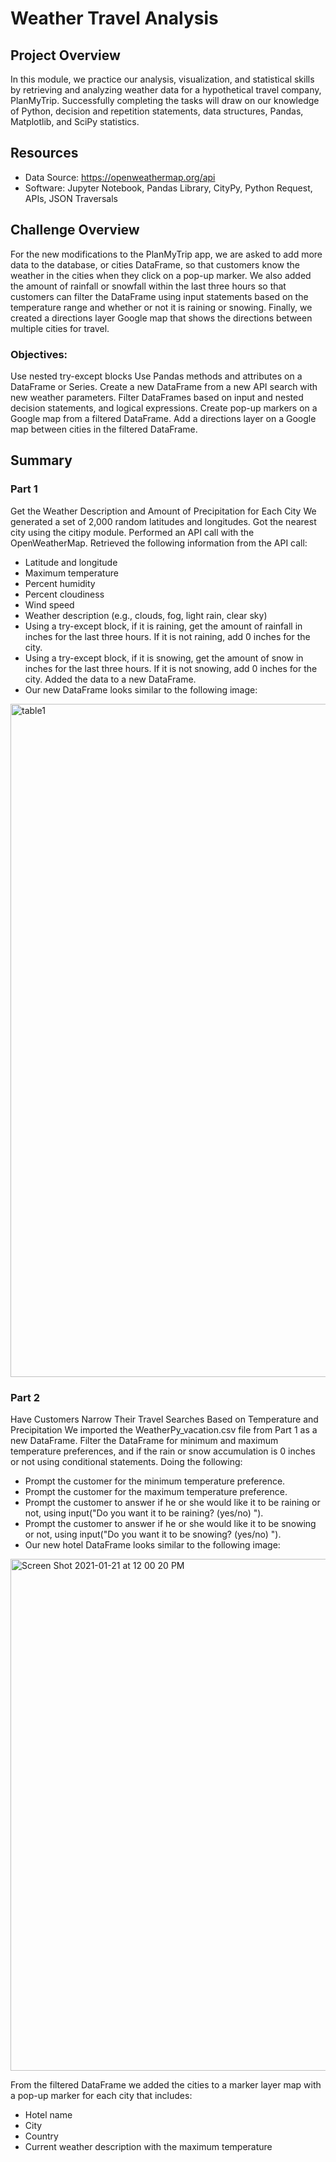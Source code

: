 # Weather Travel Analysis

## Project Overview

In this module, we practice our analysis, visualization, and statistical skills by retrieving and analyzing weather data for a hypothetical travel company, PlanMyTrip. Successfully completing the tasks will draw on our knowledge of Python, decision and repetition statements, data structures, Pandas, Matplotlib, and SciPy statistics.

## Resources
- Data Source: https://openweathermap.org/api
- Software: Jupyter Notebook, Pandas Library, CityPy, Python Request, APIs, JSON Traversals

## Challenge Overview
For the new modifications to the PlanMyTrip app, we are asked to add more data to the database, or cities DataFrame, so that customers know the weather in the cities when they click on a pop-up marker. We also added the amount of rainfall or snowfall within the last three hours so that customers can filter the DataFrame using input statements based on the temperature range and whether or not it is raining or snowing. Finally, we created a directions layer Google map that shows the directions between multiple cities for travel.

### Objectives:
Use nested try-except blocks
Use Pandas methods and attributes on a DataFrame or Series.
Create a new DataFrame from a new API search with new weather parameters.
Filter DataFrames based on input and nested decision statements, and logical expressions.
Create pop-up markers on a Google map from a filtered DataFrame.
Add a directions layer on a Google map between cities in the filtered DataFrame.

## Summary

### Part 1

Get the Weather Description and Amount of Precipitation for Each City
We generated a set of 2,000 random latitudes and longitudes.
Got the nearest city using the citipy module.
Performed an API call with the OpenWeatherMap.
Retrieved the following information from the API call:

- Latitude and longitude
- Maximum temperature
- Percent humidity
- Percent cloudiness
- Wind speed
- Weather description (e.g., clouds, fog, light rain, clear sky)
- Using a try-except block, if it is raining, get the amount of rainfall in inches for the last three hours. If it is not raining, add 0 inches for the city.
- Using a try-except block, if it is snowing, get the amount of snow in inches for the last three hours. If it is not snowing, add 0 inches for the city. Added the data to a new DataFrame.
- Our new DataFrame looks similar to the following image:

<img width="1077" alt="table1" src="https://user-images.githubusercontent.com/60243906/105417696-1353e800-5be0-11eb-95dc-3ccff26f1762.png">

### Part 2

Have Customers Narrow Their Travel Searches Based on Temperature and Precipitation
We imported the WeatherPy_vacation.csv file from Part 1 as a new DataFrame. Filter the DataFrame for minimum and maximum temperature preferences, and if the rain or snow accumulation is 0 inches or not using conditional statements. Doing the following:

- Prompt the customer for the minimum temperature preference.
- Prompt the customer for the maximum temperature preference.
- Prompt the customer to answer if he or she would like it to be raining or not, using input("Do you want it to be raining? (yes/no) ").
- Prompt the customer to answer if he or she would like it to be snowing or not, using input("Do you want it to be snowing? (yes/no) ").
- Our new hotel DataFrame looks similar to the following image:

<img width="819" alt="Screen Shot 2021-01-21 at 12 00 20 PM" src="https://user-images.githubusercontent.com/60243906/105417864-501fdf00-5be0-11eb-8e81-4a8f75cf39e4.png">

From the filtered DataFrame we added the cities to a marker layer map with a pop-up marker for each city that includes:

- Hotel name
- City
- Country
- Current weather description with the maximum temperature


